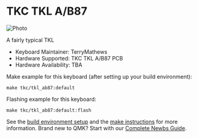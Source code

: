 # TKC TKL A/B87

![Photo](https://i.imgur.com/BRHfEbH.jpg)

A fairly typical TKL

* Keyboard Maintainer: TerryMathews
* Hardware Supported: TKC TKL A/B87 PCB
* Hardware Availability: TBA

Make example for this keyboard (after setting up your build environment):

    make tkc/tkl_ab87:default

Flashing example for this keyboard:

    make tkc/tkl_ab87:default:flash

See the [build environment setup](https://docs.qmk.fm/#/getting_started_build_tools) and the [make instructions](https://docs.qmk.fm/#/getting_started_make_guide) for more information. Brand new to QMK? Start with our [Complete Newbs Guide](https://docs.qmk.fm/#/newbs).

